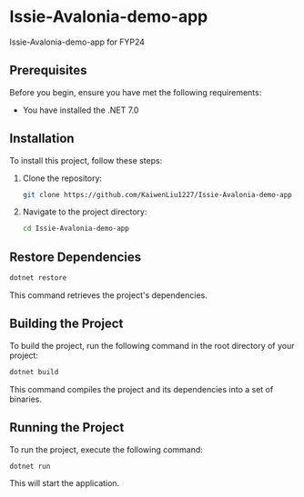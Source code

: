 # Issie-Avalonia-demo-app
 Issie-Avalonia-demo-app for FYP24

## Prerequisites

Before you begin, ensure you have met the following requirements:
* You have installed the .NET 7.0 

## Installation

To install this project, follow these steps:

1. Clone the repository:
   ```bash
   git clone https://github.com/KaiwenLiu1227/Issie-Avalonia-demo-app
   ```
2. Navigate to the project directory:
   ```bash
   cd Issie-Avalonia-demo-app
   ```

## Restore Dependencies

```bash
dotnet restore
```
This command retrieves the project's dependencies.

## Building the Project

To build the project, run the following command in the root directory of your project:

```bash
dotnet build
```

This command compiles the project and its dependencies into a set of binaries.

## Running the Project

To run the project, execute the following command:

```bash
dotnet run
```

This will start the application.